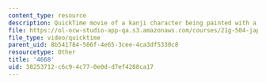 ```yaml
---
content_type: resource
description: QuickTime movie of a kanji character being painted with a brush.
file: https://ol-ocw-studio-app-qa.s3.amazonaws.com/courses/21g-504-japanese-iv-spring-2009/38253712c6c94c770e0dd7ef4288ca17_4668.mov
file_type: video/quicktime
parent_uid: 8b541784-586f-4e65-3cee-4ca3df5330c8
resourcetype: Other
title: '4668'
uid: 38253712-c6c9-4c77-0e0d-d7ef4288ca17
---
```

